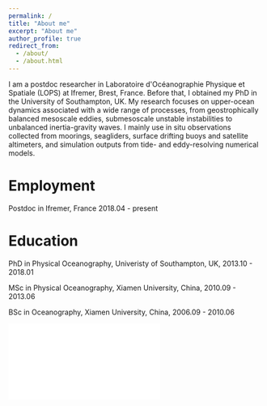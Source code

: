```yaml
---
permalink: /
title: "About me"
excerpt: "About me"
author_profile: true
redirect_from: 
  - /about/
  - /about.html
---
```


I am a postdoc researcher in Laboratoire d'Océanographie Physique et Spatiale (LOPS) at Ifremer, Brest, France. Before that, I obtained my PhD in the University of Southampton, UK. My research focuses on upper-ocean dynamics associated with a wide range of processes, from geostrophically balanced mesoscale eddies, submesoscale unstable instabilities to unbalanced inertia-gravity waves. I mainly use in situ observations collected from moorings, seagliders, surface drifting buoys and satellite altimeters, and simulation outputs from tide- and eddy-resolving numerical models. 

# Employment

Postdoc in Ifremer, France 2018.04 - present

# Education

PhD in Physical Oceanography, Univeristy of Southampton, UK, 2013.10 - 2018.01

MSc in Physical Oceanography, Xiamen University, China, 2010.09 - 2013.06

BSc in Oceanography, Xiamen University, China, 2006.09 - 2010.06



![me](xyu.pdf)
